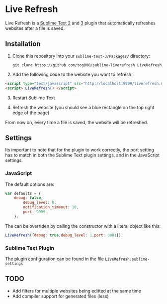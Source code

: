 Live Refresh
============

Live Refresh is a [Sublime Text 2](http://www.sublimetext.com) and [3](http://www.sublimetext.com/3) plugin that automatically refreshes websites after a file is saved.

Installation
------------

1. Clone this repository into your `sublime-text-3/Packages/` directory:

   ```git clone https://github.com/tog000/sublime-liverefresh LiveRefresh```

2. Add the following code to the website you want to refresh:
```html
<script type="text/javascript" src="http://localhost:9999/liverefresh.min.js"></script>
<script> LiveRefresh() </script>
```

3. Restart Sublime Text

4. Refresh the website (you should see a blue rectangle on the top right edge of the page)

From now on, every time a file is saved, the website will be refreshed.

Settings
--------

Its important to note that for the plugin to work correctly, the port setting has to match in both the Sublime Text plugin settings, and in the JavaScript settings.

### JavaScript

The default options are:
```javascript
var defaults = {
 	debug: false,
		debug_level: 0,
		notification_timeout: 10,
		port: 9999
	};
```

The can be overriden by calling the constructor with a literal object like this:

```javascript
LiveRefresh({debug: true,debug_level: 1,port: 8081});
```

### Sublime Text Plugin

The plugin configuration can be found in the file `LiveRefresh.sublime-settings`

TODO
----

* Add filters for multiple websites being editted at the same time
* Add compiler support for generated files (less)





